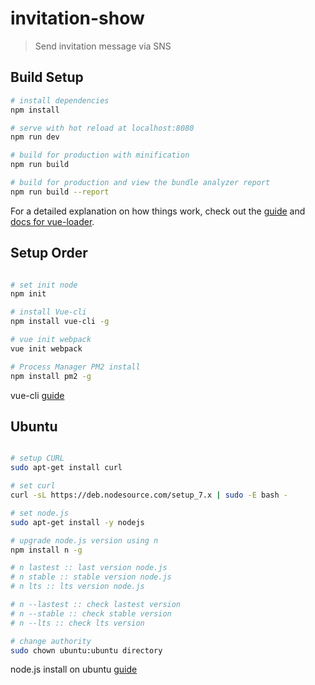 # invitation-show

> Send invitation message via SNS

## Build Setup

``` bash
# install dependencies
npm install

# serve with hot reload at localhost:8080
npm run dev

# build for production with minification
npm run build

# build for production and view the bundle analyzer report
npm run build --report
```

For a detailed explanation on how things work, check out the [guide](http://vuejs-templates.github.io/webpack/) and [docs for vue-loader](http://vuejs.github.io/vue-loader).

## Setup Order

``` bash

# set init node
npm init

# install Vue-cli
npm install vue-cli -g

# vue init webpack
vue init webpack

# Process Manager PM2 install
npm install pm2 -g

```

vue-cli [guide](https://medium.com/witinweb/vue-cli-%EB%A1%9C-vue-js-%EC%8B%9C%EC%9E%91%ED%95%98%EA%B8%B0-browserify-webpack-22582202cd52)

## Ubuntu

``` bash

# setup CURL
sudo apt-get install curl

# set curl
curl -sL https://deb.nodesource.com/setup_7.x | sudo -E bash -

# set node.js
sudo apt-get install -y nodejs

# upgrade node.js version using n
npm install n -g

# n lastest :: last version node.js
# n stable :: stable version node.js
# n lts :: lts version node.js

# n --lastest :: check lastest version
# n --stable :: check stable version
# n --lts :: check lts version

# change authority
sudo chown ubuntu:ubuntu directory

```
node.js install on ubuntu [guide](http://www.tutorialbook.co.kr/entry/Ubuntu-1404-%EC%97%90-NodeJS-%EC%84%A4%EC%B9%98-%EB%B0%8F-nodejs-%EB%B2%84%EC%A0%84-%EB%B3%80%EA%B2%BD%EC%9A%A9-n-%EC%84%A4%EC%B9%98-%EB%B0%8F-%EC%82%AC%EC%9A%A9%EB%B2%95)
